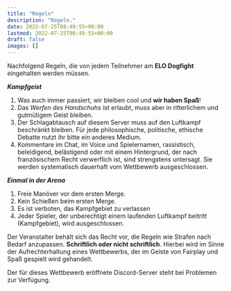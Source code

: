 ```yaml
---
title: "Regeln"
description: "Regeln."
date: 2022-07-25T08:49:55+00:00
lastmod: 2022-07-25T08:49:55+00:00
draft: false
images: []
---
```


Nachfolgend Regeln, die von jedem Teilnehmer am **ELO Dogfight** eingehalten werden müssen.

___Kampfgeist___
1) Was auch immer passiert, wir bleiben cool und **wir haben Spaß**!
2) Das *Werfen des Handschuhs* ist erlaubt, muss aber in ritterlichem und gutmütigem Geist bleiben.
3) Der Schlagabtausch auf diesem Server muss auf den Luftkampf beschränkt bleiben. Für jede philosophische, politische, ethische Debatte nutzt ihr bitte ein anderes Medium.
4) Kommentare im Chat, im Voice und Spielernamen, rassistisch, beleidigend, belästigend oder mit einem Hintergrund, der nach französischem Recht verwerflich ist, sind strengstens untersagt. Sie werden systematisch dauerhaft vom Wettbewerb ausgeschlossen.

___Einmal in der Arena___
1)	Freie Manöver vor dem ersten Merge.
2)	Kein Schießen beim ersten Merge.
3)	Es ist verboten, das Kampfgebiet zu verlassen
4)	Jeder Spieler, der unberechtigt einem laufenden Luftkampf beitritt (Kampfgebiet), wird ausgeschlossen.

Der Veranstalter behält sich das Recht vor, die Regeln wie Strafen nach Bedarf anzupassen. **Schriftlich oder nicht schriftlich**. Hierbei wird im Sinne der Aufrechterhaltung eines Wettbewerbs, der im Geiste von Fairplay und Spaß gespielt wird gehandelt.

Der für dieses Wettbewerb eröffnete Discord-Server steht bei Problemen zur Verfügung.
